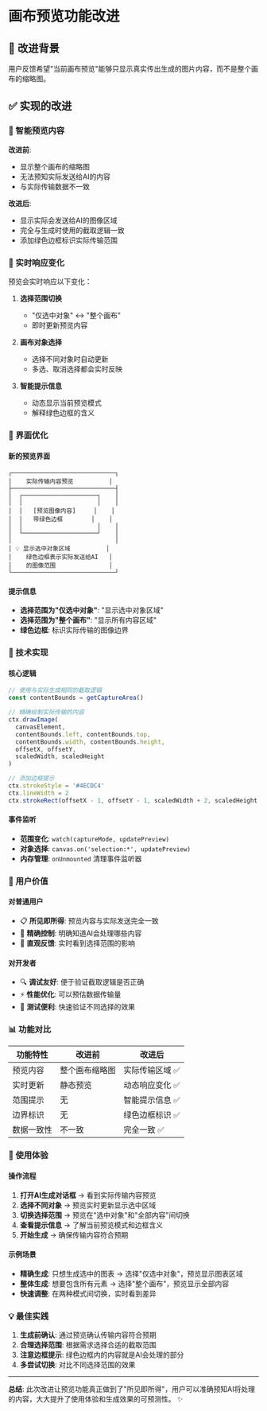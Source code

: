 # 画布预览功能改进

## 🎯 改进背景

用户反馈希望"当前画布预览"能够只显示真实传出生成的图片内容，而不是整个画布的缩略图。

## ✅ 实现的改进

### 📸 智能预览内容

**改进前**:
- 显示整个画布的缩略图
- 无法预知实际发送给AI的内容
- 与实际传输数据不一致

**改进后**:
- 显示实际会发送给AI的图像区域
- 完全与生成时使用的截取逻辑一致
- 添加绿色边框标识实际传输范围

### 🔄 实时响应变化

预览会实时响应以下变化：

1. **选择范围切换**
   - "仅选中对象" ↔ "整个画布"
   - 即时更新预览内容

2. **画布对象选择**
   - 选择不同对象时自动更新
   - 多选、取消选择都会实时反映

3. **智能提示信息**
   - 动态显示当前预览模式
   - 解释绿色边框的含义

### 🎨 界面优化

#### 新的预览界面
```
┌─────────────────────────────┐
│    实际传输内容预览          │
├─────────────────────────────┤
│  ┌─────────────────────┐    │
│  │                     │    │
│  │   [预览图像内容]     │    │
│  │   带绿色边框        │    │
│  │                     │    │
│  └─────────────────────┘    │
│                             │
│ 💡 显示选中对象区域          │
│    绿色边框表示实际发送给AI   │
│    的图像范围               │
└─────────────────────────────┘
```

#### 提示信息
- **选择范围为"仅选中对象"**: "显示选中对象区域"
- **选择范围为"整个画布"**: "显示所有内容区域"
- **绿色边框**: 标识实际传输的图像边界

### 🔧 技术实现

#### 核心逻辑
```javascript
// 使用与实际生成相同的截取逻辑
const contentBounds = getCaptureArea()

// 精确绘制实际传输的内容
ctx.drawImage(
  canvasElement,
  contentBounds.left, contentBounds.top, 
  contentBounds.width, contentBounds.height,
  offsetX, offsetY, 
  scaledWidth, scaledHeight
)

// 添加边框提示
ctx.strokeStyle = '#4ECDC4'
ctx.lineWidth = 2
ctx.strokeRect(offsetX - 1, offsetY - 1, scaledWidth + 2, scaledHeight + 2)
```

#### 事件监听
- **范围变化**: `watch(captureMode, updatePreview)`
- **对象选择**: `canvas.on('selection:*', updatePreview)`
- **内存管理**: `onUnmounted` 清理事件监听器

### 🎯 用户价值

#### 对普通用户
- 📋 **所见即所得**: 预览内容与实际发送完全一致
- 🎯 **精确控制**: 明确知道AI会处理哪些内容
- 👀 **直观反馈**: 实时看到选择范围的影响

#### 对开发者
- 🔍 **调试友好**: 便于验证截取逻辑是否正确
- ⚡ **性能优化**: 可以预估数据传输量
- 🧪 **测试便利**: 快速验证不同选择的效果

### 📊 功能对比

| 功能特性 | 改进前 | 改进后 |
|---------|--------|--------|
| 预览内容 | 整个画布缩略图 | 实际传输区域 ✅ |
| 实时更新 | 静态预览 | 动态响应变化 ✅ |
| 范围提示 | 无 | 智能提示信息 ✅ |
| 边界标识 | 无 | 绿色边框标识 ✅ |
| 数据一致性 | 不一致 | 完全一致 ✅ |

### 🚀 使用体验

#### 操作流程
1. **打开AI生成对话框** → 看到实际传输内容预览
2. **选择不同对象** → 预览实时更新显示选中区域
3. **切换选择范围** → 预览在"选中对象"和"全部内容"间切换
4. **查看提示信息** → 了解当前预览模式和边框含义
5. **开始生成** → 确保传输内容符合预期

#### 示例场景
- **精确生成**: 只想生成选中的图表 → 选择"仅选中对象"，预览显示图表区域
- **整体生成**: 想要包含所有元素 → 选择"整个画布"，预览显示全部内容
- **快速调整**: 在两种模式间切换，实时看到差异

### 💡 最佳实践

1. **生成前确认**: 通过预览确认传输内容符合预期
2. **合理选择范围**: 根据需求选择合适的截取范围
3. **注意边框提示**: 绿色边框内的内容就是AI会处理的部分
4. **多尝试切换**: 对比不同选择范围的效果

---

**总结**: 此次改进让预览功能真正做到了"所见即所得"，用户可以准确预知AI将处理的内容，大大提升了使用体验和生成效果的可预测性。 ✨
